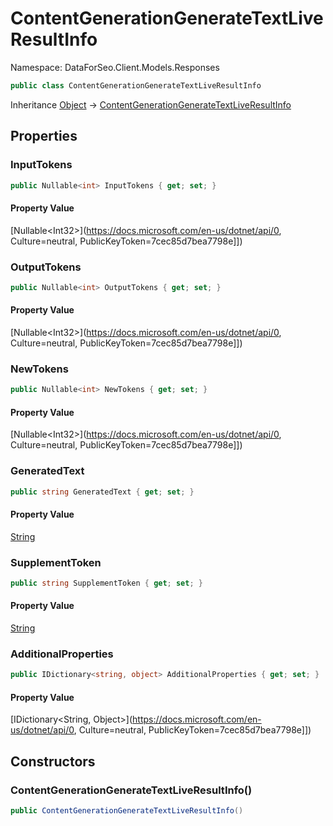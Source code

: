 # ContentGenerationGenerateTextLiveResultInfo

Namespace: DataForSeo.Client.Models.Responses

```csharp
public class ContentGenerationGenerateTextLiveResultInfo
```

Inheritance [Object](https://docs.microsoft.com/en-us/dotnet/api/Object) → [ContentGenerationGenerateTextLiveResultInfo](./ContentGenerationGenerateTextLiveResultInfo.md)

## Properties

### **InputTokens**

```csharp
public Nullable<int> InputTokens { get; set; }
```

#### Property Value

[Nullable&lt;Int32&gt;](https://docs.microsoft.com/en-us/dotnet/api/0, Culture=neutral, PublicKeyToken=7cec85d7bea7798e]])<br>

### **OutputTokens**

```csharp
public Nullable<int> OutputTokens { get; set; }
```

#### Property Value

[Nullable&lt;Int32&gt;](https://docs.microsoft.com/en-us/dotnet/api/0, Culture=neutral, PublicKeyToken=7cec85d7bea7798e]])<br>

### **NewTokens**

```csharp
public Nullable<int> NewTokens { get; set; }
```

#### Property Value

[Nullable&lt;Int32&gt;](https://docs.microsoft.com/en-us/dotnet/api/0, Culture=neutral, PublicKeyToken=7cec85d7bea7798e]])<br>

### **GeneratedText**

```csharp
public string GeneratedText { get; set; }
```

#### Property Value

[String](https://docs.microsoft.com/en-us/dotnet/api/String)<br>

### **SupplementToken**

```csharp
public string SupplementToken { get; set; }
```

#### Property Value

[String](https://docs.microsoft.com/en-us/dotnet/api/String)<br>

### **AdditionalProperties**

```csharp
public IDictionary<string, object> AdditionalProperties { get; set; }
```

#### Property Value

[IDictionary&lt;String, Object&gt;](https://docs.microsoft.com/en-us/dotnet/api/0, Culture=neutral, PublicKeyToken=7cec85d7bea7798e]])<br>

## Constructors

### **ContentGenerationGenerateTextLiveResultInfo()**

```csharp
public ContentGenerationGenerateTextLiveResultInfo()
```

